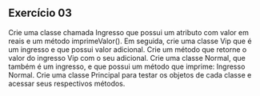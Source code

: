 ## Exercício 03

Crie uma classe chamada Ingresso que possui um atributo com valor em reais e um método imprimeValor().  Em  seguida,  crie  uma  classe  Vip  que  é  um  ingresso  e  que  possui  valor adicional. Crie um método que retorne o valor do ingresso Vip com o seu adicional. Crie uma classe  Normal,  que  também  é  um  ingresso,  e  que  possui  um  método  que  imprime:  Ingresso Normal.  Crie  uma  classe  Principal  para  testar  os  objetos  de  cada  classe  e  acessar  seus respectivos métodos.